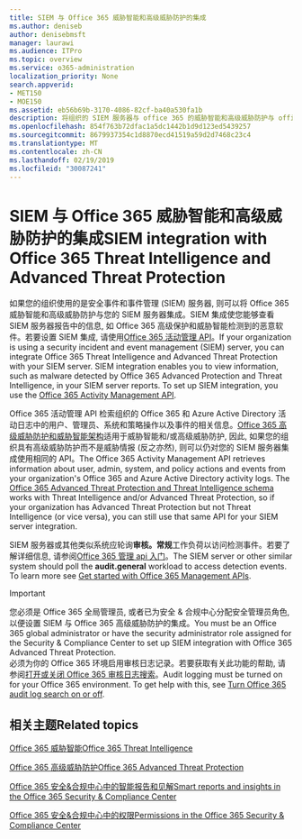 ```yaml
---
title: SIEM 与 Office 365 威胁智能和高级威胁防护的集成
ms.author: deniseb
author: denisebmsft
manager: laurawi
ms.audience: ITPro
ms.topic: overview
ms.service: o365-administration
localization_priority: None
search.appverid:
- MET150
- MOE150
ms.assetid: eb56b69b-3170-4086-82cf-ba40a530fa1b
description: 将组织的 SIEM 服务器与 office 365 的威胁智能和高级威胁防护与 office 365 活动管理 API 集成。
ms.openlocfilehash: 854f763b72dfac1a5dc1442b1d9d123ed5439257
ms.sourcegitcommit: 8679937354c1d8870ecd41519a59d2d7468c23c4
ms.translationtype: MT
ms.contentlocale: zh-CN
ms.lasthandoff: 02/19/2019
ms.locfileid: "30087241"
---
```

# <a name="siem-integration-with-office-365-threat-intelligence-and-advanced-threat-protection"></a><span data-ttu-id="6dbf3-103">SIEM 与 Office 365 威胁智能和高级威胁防护的集成</span><span class="sxs-lookup"><span data-stu-id="6dbf3-103">SIEM integration with Office 365 Threat Intelligence and Advanced Threat Protection</span></span>

<span data-ttu-id="6dbf3-p101">如果您的组织使用的是安全事件和事件管理 (SIEM) 服务器, 则可以将 Office 365 威胁智能和高级威胁防护与您的 SIEM 服务器集成。SIEM 集成使您能够查看 SIEM 服务器报告中的信息, 如 Office 365 高级保护和威胁智能检测到的恶意软件。若要设置 SIEM 集成, 请使用[Office 365 活动管理 API](https://docs.microsoft.com/office/office-365-management-api/office-365-management-activity-api-reference)。</span><span class="sxs-lookup"><span data-stu-id="6dbf3-p101">If your organization is using a security incident and event management (SIEM) server, you can integrate Office 365 Threat Intelligence and Advanced Threat Protection with your SIEM server. SIEM integration enables you to view information, such as malware detected by Office 365 Advanced Protection and Threat Intelligence, in your SIEM server reports. To set up SIEM integration, you use the [Office 365 Activity Management API](https://docs.microsoft.com/office/office-365-management-api/office-365-management-activity-api-reference).</span></span> 

<span data-ttu-id="6dbf3-p102">Office 365 活动管理 API 检索组织的 Office 365 和 Azure Active Directory 活动日志中的用户、管理员、系统和策略操作以及事件的相关信息。[Office 365 高级威胁防护和威胁智能架构](https://docs.microsoft.com/office/office-365-management-api/office-365-management-activity-api-schema#office-365-advanced-threat-protection-and-threat-intelligence-schema)适用于威胁智能和/或高级威胁防护, 因此, 如果您的组织具有高级威胁防护而不是威胁情报 (反之亦然), 则可以仍对您的 SIEM 服务器集成使用相同的 API。</span><span class="sxs-lookup"><span data-stu-id="6dbf3-p102">The Office 365 Activity Management API retrieves information about user, admin, system, and policy actions and events from your organization's Office 365 and Azure Active Directory activity logs. The [Office 365 Advanced Threat Protection and Threat Intelligence schema](https://docs.microsoft.com/office/office-365-management-api/office-365-management-activity-api-schema#office-365-advanced-threat-protection-and-threat-intelligence-schema) works with Threat Intelligence and/or Advanced Threat Protection, so if your organization has Advanced Threat Protection but not Threat Intelligence (or vice versa), you can still use that same API for your SIEM server integration.</span></span> 

<span data-ttu-id="6dbf3-p103">SIEM 服务器或其他类似系统应轮询**审核。常规**工作负荷以访问检测事件。若要了解详细信息, 请参阅[Office 365 管理 api 入门](https://docs.microsoft.com/office/office-365-management-api/get-started-with-office-365-management-apis)。</span><span class="sxs-lookup"><span data-stu-id="6dbf3-p103">The SIEM server or other similar system should poll the **audit.general** workload to access detection events. To learn more see [Get started with Office 365 Management APIs](https://docs.microsoft.com/office/office-365-management-api/get-started-with-office-365-management-apis).</span></span> 

> [!IMPORTANT]
> <span data-ttu-id="6dbf3-111">您必须是 Office 365 全局管理员, 或者已为安全 & 合规中心分配安全管理员角色, 以便设置 SIEM 与 Office 365 高级威胁防护的集成。</span><span class="sxs-lookup"><span data-stu-id="6dbf3-111">You must be an Office 365 global administrator or have the security administrator role assigned for the Security & Compliance Center to set up SIEM integration with Office 365 Advanced Threat Protection.</span></span><br/><span data-ttu-id="6dbf3-p104">必须为你的 Office 365 环境启用审核日志记录。若要获取有关此功能的帮助, 请参阅[打开或关闭 Office 365 审核日志搜索](turn-audit-log-search-on-or-off.md)。</span><span class="sxs-lookup"><span data-stu-id="6dbf3-p104">Audit logging must be turned on for your Office 365 environment. To get help with this, see [Turn Office 365 audit log search on or off](turn-audit-log-search-on-or-off.md).</span></span>

## <a name="related-topics"></a><span data-ttu-id="6dbf3-114">相关主题</span><span class="sxs-lookup"><span data-stu-id="6dbf3-114">Related topics</span></span>

[<span data-ttu-id="6dbf3-115">Office 365 威胁智能</span><span class="sxs-lookup"><span data-stu-id="6dbf3-115">Office 365 Threat Intelligence</span></span>](office-365-ti.md)

[<span data-ttu-id="6dbf3-116">Office 365 高级威胁防护</span><span class="sxs-lookup"><span data-stu-id="6dbf3-116">Office 365 Advanced Threat Protection</span></span>](office-365-atp.md)

[<span data-ttu-id="6dbf3-117">Office 365 安全&amp;合规中心中的智能报告和见解</span><span class="sxs-lookup"><span data-stu-id="6dbf3-117">Smart reports and insights in the Office 365 Security &amp; Compliance Center</span></span>](reports-and-insights-in-security-and-compliance.md)
  
[<span data-ttu-id="6dbf3-118">Office 365 安全&amp;合规中心中的权限</span><span class="sxs-lookup"><span data-stu-id="6dbf3-118">Permissions in the Office 365 Security &amp; Compliance Center</span></span>](permissions-in-the-security-and-compliance-center.md)
  

